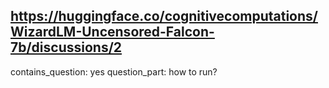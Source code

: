 ## https://huggingface.co/cognitivecomputations/WizardLM-Uncensored-Falcon-7b/discussions/2

contains_question: yes
question_part: how to run?
